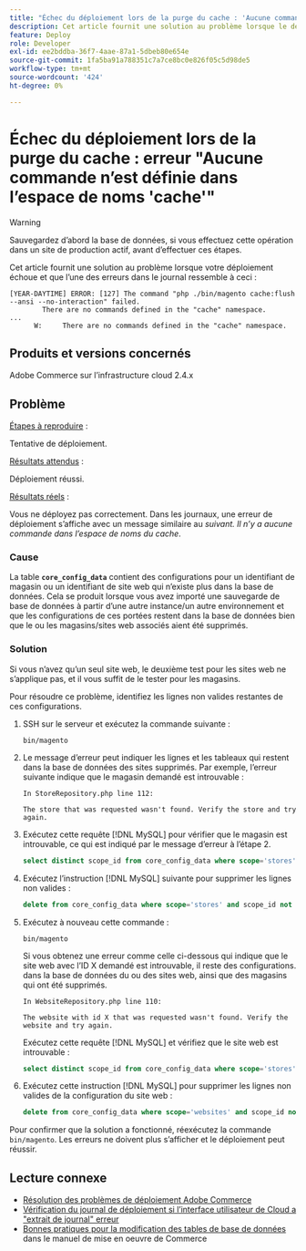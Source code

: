```yaml
---
title: "Échec du déploiement lors de la purge du cache : 'Aucune commande n'est définie dans l'erreur 'espace de noms du cache'"
description: Cet article fournit une solution au problème lorsque le déploiement échoue avec l’erreur suivante **Aucune commande n’est définie dans l’espace de noms du cache**.
feature: Deploy
role: Developer
exl-id: ee2bddba-36f7-4aae-87a1-5dbeb80e654e
source-git-commit: 1fa5ba91a788351c7a7ce8bc0e826f05c5d98de5
workflow-type: tm+mt
source-wordcount: '424'
ht-degree: 0%

---
```



# Échec du déploiement lors de la purge du cache : erreur &quot;Aucune commande n’est définie dans l’espace de noms &#39;cache&#39;&quot;

>[!WARNING]
>
>Sauvegardez d’abord la base de données, si vous effectuez cette opération dans un site de production actif, avant d’effectuer ces étapes.

Cet article fournit une solution au problème lorsque votre déploiement échoue et que l’une des erreurs dans le journal ressemble à ceci :

```
[YEAR-DAYTIME] ERROR: [127] The command "php ./bin/magento cache:flush --ansi --no-interaction" failed.
        There are no commands defined in the "cache" namespace.
...
      W:     There are no commands defined in the "cache" namespace.
```

## Produits et versions concernés

Adobe Commerce sur l’infrastructure cloud 2.4.x

## Problème

<u>Étapes à reproduire</u> :

Tentative de déploiement.

<u>Résultats attendus</u> :

Déploiement réussi.

<u>Résultats réels</u> :

Vous ne déployez pas correctement. Dans les journaux, une erreur de déploiement s’affiche avec un message similaire au *suivant. Il n’y a aucune commande dans l’espace de noms du cache*.

### Cause

La table **`core_config_data`** contient des configurations pour un identifiant de magasin ou un identifiant de site web qui n’existe plus dans la base de données. Cela se produit lorsque vous avez importé une sauvegarde de base de données à partir d’une autre instance/un autre environnement et que les configurations de ces portées restent dans la base de données bien que le ou les magasins/sites web associés aient été supprimés.

### Solution

Si vous n’avez qu’un seul site web, le deuxième test pour les sites web ne s’applique pas, et il vous suffit de le tester pour les magasins.

Pour résoudre ce problème, identifiez les lignes non valides restantes de ces configurations.

1. SSH sur le serveur et exécutez la commande suivante :

   `bin/magento`

1. Le message d’erreur peut indiquer les lignes et les tableaux qui restent dans la base de données des sites supprimés. Par exemple, l’erreur suivante indique que le magasin demandé est introuvable :

   ```...
   In StoreRepository.php line 112:
   
   The store that was requested wasn't found. Verify the store and try again.
   ```

1. Exécutez cette requête [!DNL MySQL] pour vérifier que le magasin est introuvable, ce qui est indiqué par le message d’erreur à l’étape 2.

   ```sql
   select distinct scope_id from core_config_data where scope='stores' and scope_id not in (select store_id from store);
   ```

1. Exécutez l’instruction [!DNL MySQL] suivante pour supprimer les lignes non valides :

   ```sql
   delete from core_config_data where scope='stores' and scope_id not in (select store_id from store);
   ```

1. Exécutez à nouveau cette commande :

   `bin/magento`

   Si vous obtenez une erreur comme celle ci-dessous qui indique que le site web avec l’ID X demandé est introuvable, il reste des configurations.        dans la base de données du ou des sites web, ainsi que des magasins qui ont été supprimés.

   ```
   In WebsiteRepository.php line 110:
   
   The website with id X that was requested wasn't found. Verify the website and try again.
   ```

   Exécutez cette requête [!DNL MySQL] et vérifiez que le site web est introuvable :

   ```sql
   select distinct scope_id from core_config_data where scope='stores' and scope_id not in (select store_id from store);
   ```

1. Exécutez cette instruction [!DNL MySQL] pour supprimer les lignes non valides de la configuration du site web :

   ```sql
   delete from core_config_data where scope='websites' and scope_id not in (select website_id from store_website);
   ```

Pour confirmer que la solution a fonctionné, réexécutez la commande `bin/magento`. Les erreurs ne doivent plus s’afficher et le déploiement peut réussir.

## Lecture connexe

* [Résolution des problèmes de déploiement Adobe Commerce](https://experienceleague.adobe.com/fr/docs/commerce-knowledge-base/kb/troubleshooting/deployment/magento-deployment-troubleshooter)
* [Vérification du journal de déploiement si l’interface utilisateur de Cloud a &quot;extrait de journal&quot; erreur](https://experienceleague.adobe.com/fr/docs/commerce-knowledge-base/kb/troubleshooting/miscellaneous/checking-deployment-log-if-the-cloud-ui-shows-log-snipped-error)
* [ Bonnes pratiques pour la modification des tables de base de données](https://experienceleague.adobe.com/fr/docs/commerce-operations/implementation-playbook/best-practices/development/modifying-core-and-third-party-tables#why-adobe-recommends-avoiding-modifications) dans le manuel de mise en oeuvre de Commerce
